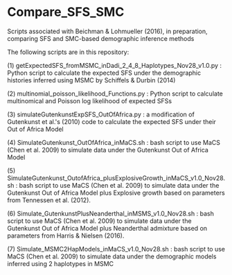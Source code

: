 # Compare_SFS_SMC
Scripts associated with Beichman &amp; Lohmueller (2016), in preparation, comparing SFS and SMC-based demographic inference methods

The following scripts are in this repository:

(1) getExpectedSFS_fromMSMC_inDadi_2_4_8_Haplotypes_Nov28_v1.0.py : Python script to calculate the expected SFS under the demographic histories inferred using MSMC by Schiffels & Durbin (2014)

(2) multinomial_poisson_likelihood_Functions.py : Python script to calculate multinomical and Poisson log likelihood of expected SFSs

(3) simulateGutenkunstExpSFS_OutOfAfrica.py : a modification of Gutenkunst et al.'s (2010) code to calculate the expected SFS under their Out of Africa Model

(4) SimulateGutenkunst_OutOfAfrica_inMaCS.sh : bash script to use MaCS (Chen et al. 2009) to simulate data under the Gutenkunst Out of Africa Model 

(5) SimulateGutenkunst_OutofAfrica_plusExplosiveGrowth_inMaCS_v1.0_Nov28.sh : bash script to use MaCS (Chen et al. 2009) to simulate data under the Gutenkunst Out of Africa Model plus Explosive growth based on parameters from Tennessen et al. (2012). 

(6) Simulate_GutenkunstPlusNeanderthal_inMSMS_v1.0_Nov28.sh : bash script to use MaCS (Chen et al. 2009) to simulate data under the Gutenkunst Out of Africa Model plus Neanderthal admixture based on parameters from Harris & Nielsen (2016).

(7) Simulate_MSMC2HapModels_inMaCS_v1.0_Nov28.sh : bash script to use MaCS (Chen et al. 2009) to simulate data under the demographic models inferred using 2 haplotypes in MSMC

